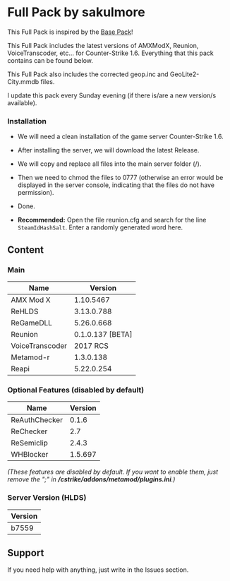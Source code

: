# Full Pack by sakulmore
This Full Pack is inspired by the [Base Pack](https://github.com/AMXX-pl/BasePack)!

This Full Pack includes the latest versions of AMXModX, Reunion, VoiceTranscoder, etc... for Counter-Strike 1.6. Everything that this pack contains can be found below.

This Full Pack also includes the corrected geop.inc and GeoLite2-City.mmdb files.

I update this pack every Sunday evening (if there is/are a new version/s available).

### Installation
- We will need a clean installation of the game server Counter-Strike 1.6.

- After installing the server, we will download the latest Release.

- We will copy and replace all files into the main server folder (/).

- Then we need to chmod the files to 0777 (otherwise an error would be displayed in the server console, indicating that the files do not have permission).

- Done.

- **Recommended:** Open the file reunion.cfg and search for the line `SteamIdHashSalt`. Enter a randomly generated word here.

## Content
### Main
| Name | Version |
|-|-|
| AMX Mod X | 1.10.5467 |
| ReHLDS | 3.13.0.788 |
| ReGameDLL | 5.26.0.668 |
| Reunion | 0.1.0.137 [BETA] |
| VoiceTranscoder | 2017 RCS |
| Metamod-r | 1.3.0.138 |
| Reapi | 5.22.0.254 |

### Optional Features (disabled by default)
| Name | Version |
|-|-|
| ReAuthChecker | 0.1.6 |
| ReChecker | 2.7 |
| ReSemiclip | 2.4.3 |
| WHBlocker | 1.5.697 |

_(These features are disabled by default. If you want to enable them, just remove the ";" in **/cstrike/addons/metamod/plugins.ini**.)_

### Server Version (HLDS)
| Version |
|-|
| b7559 |

## Support
If you need help with anything, just write in the Issues section.
